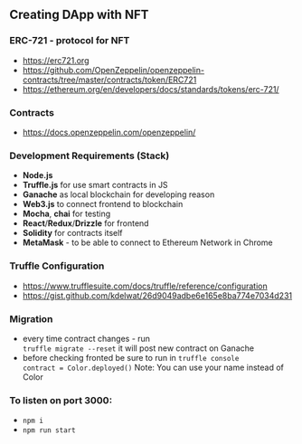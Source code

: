 ## Creating DApp with NFT

### ERC-721 - protocol for NFT

- https://erc721.org
- https://github.com/OpenZeppelin/openzeppelin-contracts/tree/master/contracts/token/ERC721
- https://ethereum.org/en/developers/docs/standards/tokens/erc-721/

### Contracts

- https://docs.openzeppelin.com/openzeppelin/

### Development Requirements (Stack)

- **Node.js**
- **Truffle.js** for use smart contracts in JS
- **Ganache** as local blockchain for developing reason
- **Web3.js** to connect frontend to blockchain
- **Mocha**, **chai** for testing
- **React**/**Redux**/**Drizzle** for frontend
- **Solidity** for contracts itself
- **MetaMask** - to be able to connect to Ethereum Network in Chrome

### Truffle Configuration
- https://www.trufflesuite.com/docs/truffle/reference/configuration
- https://gist.github.com/kdelwat/26d9049adbe6e165e8ba774e7034d231

### Migration

- every time contract changes - run \
  `truffle migrate --reset` it will post new contract on Ganache
- before checking fronted be sure to run in `truffle console` \
  `contract = Color.deployed()`
  Note: You can use your name instead of Color

### To listen on port 3000:

 - `npm i`
 - `npm run start`

